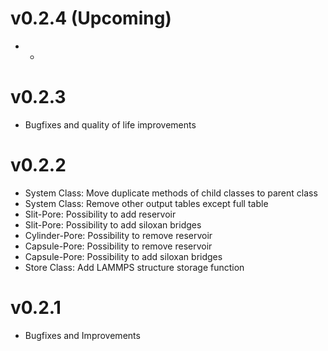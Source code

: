 # v0.2.4 (Upcoming)
* -

# v0.2.3
* Bugfixes and quality of life improvements

# v0.2.2
* System Class: Move duplicate methods of child classes to parent class
* System Class: Remove other output tables except full table
* Slit-Pore: Possibility to add reservoir
* Slit-Pore: Possibility to add siloxan bridges
* Cylinder-Pore: Possibility to remove reservoir
* Capsule-Pore: Possibility to remove reservoir
* Capsule-Pore: Possibility to add siloxan bridges
* Store Class: Add LAMMPS structure storage function

# v0.2.1
* Bugfixes and Improvements
